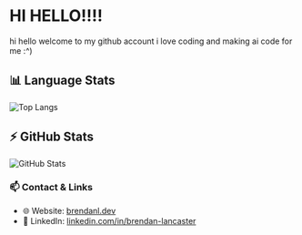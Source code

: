 # HI HELLO!!!!

hi hello welcome to my github account i love coding and making ai code for me :^)

## 📊 Language Stats

![Top Langs](https://github-readme-stats.vercel.app/api/top-langs/?username=doggphin&layout=compact&hide=html,css&langs_count=8&theme=tokyonight)

## ⚡ GitHub Stats

![GitHub Stats](https://github-readme-stats.vercel.app/api?username=doggphin&show_icons=true&theme=tokyonight)

### 📫 Contact & Links

- 🌐 Website: [brendanl.dev](https://brendanl.dev)
- 💼 LinkedIn: [linkedin.com/in/brendan-lancaster](https://www.linkedin.com/in/brendan-lancaster/)
